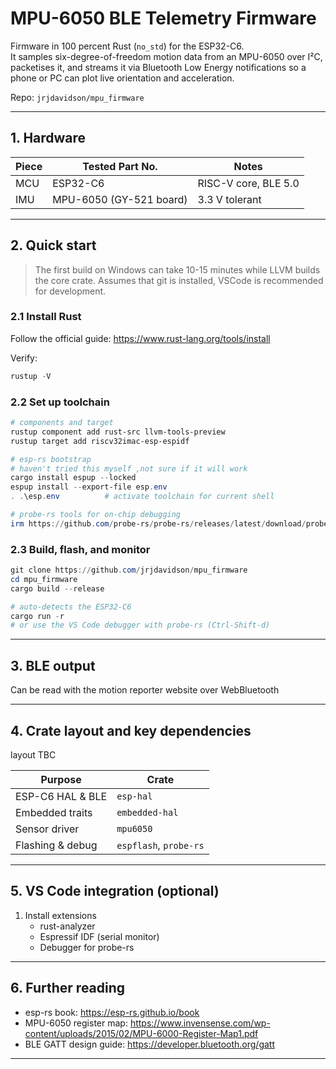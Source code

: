 # MPU-6050 BLE Telemetry Firmware

Firmware in 100 percent Rust (`no_std`) for the ESP32-C6.  
It samples six-degree-of-freedom motion data from an MPU-6050 over I²C, packetises it, and streams it via Bluetooth Low Energy notifications so a phone or PC can plot live orientation and acceleration.

Repo: `jrjdavidson/mpu_firmware`

---

## 1. Hardware

| Piece | Tested Part No.        | Notes                  |
|-------|------------------------|------------------------|
| MCU   | ESP32-C6               | RISC-V core, BLE 5.0   |
| IMU   | MPU-6050 (GY-521 board)| 3.3 V tolerant         |

---

## 2. Quick start

> The first build on Windows can take 10-15 minutes while LLVM builds the core crate. Assumes that git is installed, VSCode is recommended for development.

### 2.1 Install Rust

Follow the official guide: <https://www.rust-lang.org/tools/install>

Verify:

```powershell
rustup -V
```

### 2.2 Set up toolchain

```powershell
# components and target
rustup component add rust-src llvm-tools-preview
rustup target add riscv32imac-esp-espidf

# esp-rs bootstrap
# haven't tried this myself ,not sure if it will work
cargo install espup --locked
espup install --export-file esp.env
. .\esp.env          # activate toolchain for current shell

# probe-rs tools for on-chip debugging
irm https://github.com/probe-rs/probe-rs/releases/latest/download/probe-rs-tools-installer.ps1 | iex
```

### 2.3 Build, flash, and monitor

```powershell
git clone https://github.com/jrjdavidson/mpu_firmware
cd mpu_firmware
cargo build --release

# auto-detects the ESP32-C6
cargo run -r
# or use the VS Code debugger with probe-rs (Ctrl-Shift-d)
```

---

## 3. BLE output 

Can be read with the motion reporter website over WebBluetooth


---

## 4. Crate layout and key dependencies

layout TBC

| Purpose             | Crate |
|---------------------|-------|
| ESP-C6 HAL & BLE    | `esp-hal` |
| Embedded traits     | `embedded-hal` |
| Sensor driver       | `mpu6050` |
| Flashing & debug    | `espflash`, `probe-rs` |

---

## 5. VS Code integration (optional)

1. Install extensions  
   - rust-analyzer  
   - Espressif IDF (serial monitor)
   - Debugger for probe-rs

---

## 6. Further reading

- esp-rs book: <https://esp-rs.github.io/book>  
- MPU-6050 register map: <https://www.invensense.com/wp-content/uploads/2015/02/MPU-6000-Register-Map1.pdf>  
- BLE GATT design guide: <https://developer.bluetooth.org/gatt>

---
```